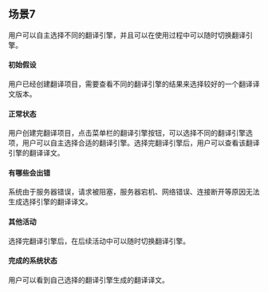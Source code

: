 ## 场景7
用户可以自主选择不同的翻译引擎，并且可以在使用过程中可以随时切换翻译引擎。

#### 初始假设
用户已经创建翻译项目，需要查看不同的翻译引擎的结果来选择较好的一个翻译译文版本。

#### 正常状态
用户创建完翻译项目，点击菜单栏的翻译引擎按钮，可以选择不同的翻译引擎选项，用户可以自主选择合适的翻译引擎。选择完翻译引擎后，用户可以查看该翻译引擎的翻译译文。

#### 有哪些会出错   
系统由于服务器错误，请求被阻塞，服务器宕机、网络错误、连接断开等原因无法生成选择引擎的翻译译文。

#### 其他活动 
选择完翻译引擎后，在后续活动中可以随时切换翻译引擎。
#### 完成的系统状态
用户可以看到自己选择的翻译引擎生成的翻译译文。
